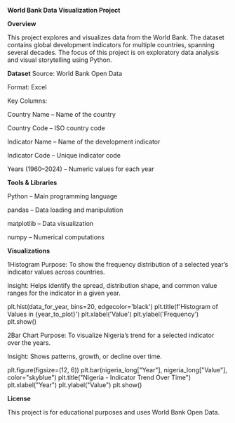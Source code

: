 **World Bank Data Visualization Project**

**Overview**

This project explores and visualizes data from the World Bank.
The dataset contains global development indicators for multiple countries, spanning several decades.
The focus of this project is on exploratory data analysis and visual storytelling using Python.

**Dataset**
Source: World Bank Open Data

Format: Excel

Key Columns:

Country Name – Name of the country

Country Code – ISO country code

Indicator Name – Name of the development indicator

Indicator Code – Unique indicator code

Years (1960–2024) – Numeric values for each year


**Tools & Libraries**

Python – Main programming language

pandas – Data loading and manipulation

matplotlib – Data visualization

numpy – Numerical computations

**Visualizations**

1️Histogram
Purpose: To show the frequency distribution of a selected year’s indicator values across countries.

Insight: Helps identify the spread, distribution shape, and common value ranges for the indicator in a given year.

plt.hist(data_for_year, bins=20, edgecolor='black')
plt.title(f'Histogram of Values in {year_to_plot}')
plt.xlabel('Value')
plt.ylabel('Frequency')
plt.show()

2️Bar Chart
Purpose: To visualize Nigeria’s trend for a selected indicator over the years.

Insight: Shows patterns, growth, or decline over time.

plt.figure(figsize=(12, 6))
plt.bar(nigeria_long["Year"], nigeria_long["Value"], color="skyblue")
plt.title("Nigeria - Indicator Trend Over Time")
plt.xlabel("Year")
plt.ylabel("Value")
plt.show()

**License**

This project is for educational purposes and uses World Bank Open Data.
